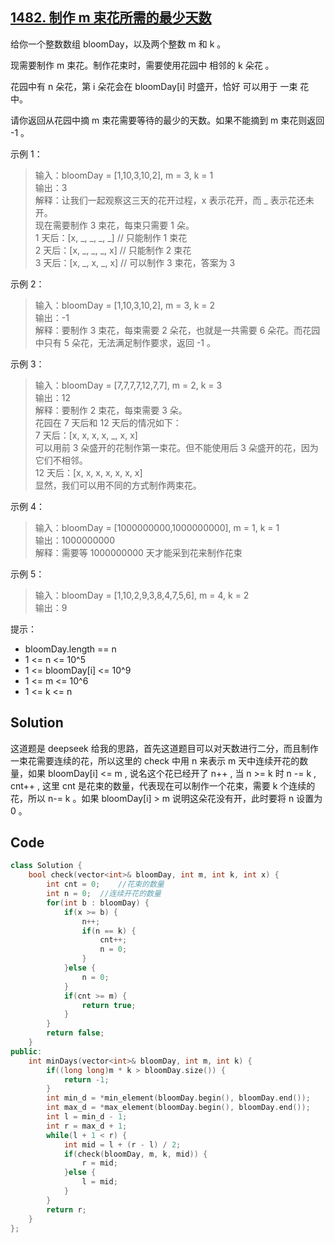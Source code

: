 ## [1482. 制作 m 束花所需的最少天数](https://leetcode.cn/problems/minimum-number-of-days-to-make-m-bouquets/description/)

给你一个整数数组 bloomDay，以及两个整数 m 和 k 。

现需要制作 m 束花。制作花束时，需要使用花园中 相邻的 k 朵花 。

花园中有 n 朵花，第 i 朵花会在 bloomDay[i] 时盛开，恰好 可以用于 一束 花中。

请你返回从花园中摘 m 束花需要等待的最少的天数。如果不能摘到 m 束花则返回 -1 。

 

示例 1：

> 输入：bloomDay = [1,10,3,10,2], m = 3, k = 1  
> 输出：3  
> 解释：让我们一起观察这三天的花开过程，x 表示花开，而 _ 表示花还未开。  
> 现在需要制作 3 束花，每束只需要 1 朵。  
> 1 天后：[x, _, _, _, _]   // 只能制作 1 束花  
> 2 天后：[x, _, _, _, x]   // 只能制作 2 束花  
> 3 天后：[x, _, x, _, x]   // 可以制作 3 束花，答案为 3  

示例 2：

> 输入：bloomDay = [1,10,3,10,2], m = 3, k = 2  
> 输出：-1  
> 解释：要制作 3 束花，每束需要 2 朵花，也就是一共需要 6 朵花。而花园中只有 5 朵花，无法满足制作要求，返回 -1 。  

示例 3：

> 输入：bloomDay = [7,7,7,7,12,7,7], m = 2, k = 3  
> 输出：12  
> 解释：要制作 2 束花，每束需要 3 朵。  
> 花园在 7 天后和 12 天后的情况如下：  
> 7 天后：[x, x, x, x, _, x, x]  
> 可以用前 3 朵盛开的花制作第一束花。但不能使用后 3 朵盛开的花，因为它们不相邻。  
> 12 天后：[x, x, x, x, x, x, x]  
> 显然，我们可以用不同的方式制作两束花。  

示例 4：

> 输入：bloomDay = [1000000000,1000000000], m = 1, k = 1  
> 输出：1000000000  
> 解释：需要等 1000000000 天才能采到花来制作花束  

示例 5：

> 输入：bloomDay = [1,10,2,9,3,8,4,7,5,6], m = 4, k = 2  
> 输出：9  
 

提示：

- bloomDay.length == n
- 1 <= n <= 10^5
- 1 <= bloomDay[i] <= 10^9
- 1 <= m <= 10^6
- 1 <= k <= n

## Solution

这道题是 deepseek 给我的思路，首先这道题目可以对天数进行二分，而且制作一束花需要连续的花，所以这里的 check 中用 n 来表示 m 天中连续开花的数量，如果 bloomDay[i] <= m , 说名这个花已经开了 n++ , 当 n >= k 时
n -= k , cnt++ , 这里 cnt 是花束的数量，代表现在可以制作一个花束，需要 k 个连续的花，所以 n-= k 。如果 bloomDay[i] > m 说明这朵花没有开，此时要将 n 设置为 0 。

## Code

```cpp
class Solution {
    bool check(vector<int>& bloomDay, int m, int k, int x) {
        int cnt = 0;    //花束的数量
        int n = 0;  //连续开花的数量
        for(int b : bloomDay) {
            if(x >= b) {
                n++;
                if(n == k) {
                    cnt++;
                    n = 0;
                }
            }else {
                n = 0;
            }
            if(cnt >= m) {
                return true;
            }
        }
        return false;
    }
public:
    int minDays(vector<int>& bloomDay, int m, int k) {
        if((long long)m * k > bloomDay.size()) {
            return -1;
        }
        int min_d = *min_element(bloomDay.begin(), bloomDay.end());
        int max_d = *max_element(bloomDay.begin(), bloomDay.end());
        int l = min_d - 1;
        int r = max_d + 1;
        while(l + 1 < r) {
            int mid = l + (r - l) / 2;
            if(check(bloomDay, m, k, mid)) {
                r = mid;
            }else {
                l = mid;
            }
        }
        return r;
    }
};
```
